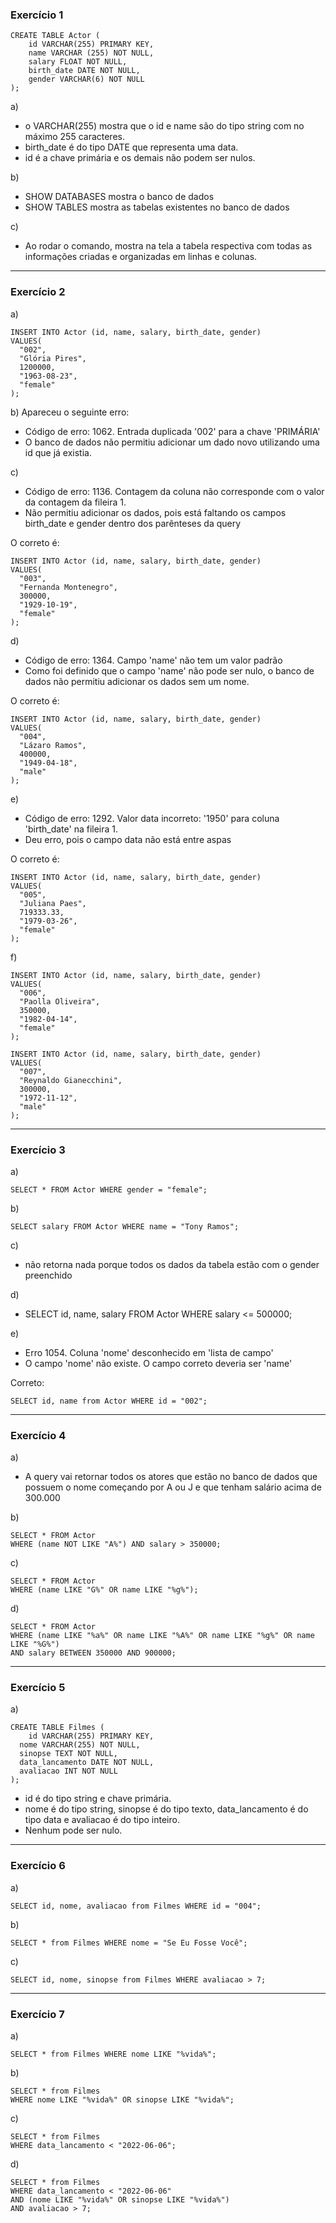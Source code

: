 ### Exercício 1
```
CREATE TABLE Actor (
    id VARCHAR(255) PRIMARY KEY,
    name VARCHAR (255) NOT NULL,
    salary FLOAT NOT NULL,
    birth_date DATE NOT NULL,
    gender VARCHAR(6) NOT NULL
);
```

a)
- o VARCHAR(255) mostra que o id e name são do tipo string com no máximo 255 caracteres.
- birth_date é do tipo DATE que representa uma data.
- id é a chave primária e os demais não podem ser nulos.

b)
- SHOW DATABASES mostra o banco de dados
- SHOW TABLES mostra as tabelas existentes no banco de dados

c)
- Ao rodar o comando, mostra na tela a tabela respectiva com todas as informações criadas e organizadas em linhas e colunas.

-------------------------------------------------------------------------

### Exercício 2

a)
```
INSERT INTO Actor (id, name, salary, birth_date, gender)
VALUES(
  "002", 
  "Glória Pires",
  1200000,
  "1963-08-23", 
  "female"
);
```

b) Apareceu o seguinte erro:
- Código de erro: 1062. Entrada duplicada '002' para a chave 'PRIMÁRIA'
- O banco de dados não permitiu adicionar um dado novo utilizando uma id que já existia.

c)
- Código de erro: 1136. Contagem da coluna não corresponde com o valor da contagem da fileira 1.
- Não permitiu adicionar os dados, pois está faltando os campos birth_date e gender dentro dos parênteses da query

O correto é:
```
INSERT INTO Actor (id, name, salary, birth_date, gender)
VALUES(
  "003", 
  "Fernanda Montenegro",
  300000,
  "1929-10-19", 
  "female"
);
```

d)
- Código de erro: 1364. Campo 'name' não tem um valor padrão
- Como foi definido que o campo 'name' não pode ser nulo, o banco de dados não permitiu adicionar os dados sem um nome.

O correto é:
```
INSERT INTO Actor (id, name, salary, birth_date, gender)
VALUES(
  "004",
  "Lázaro Ramos",
  400000,
  "1949-04-18", 
  "male"
);
```

e)
- Código de erro: 1292. Valor data incorreto: '1950' para coluna 'birth_date' na fileira 1.
- Deu erro, pois o campo data não está entre aspas

O correto é:
```
INSERT INTO Actor (id, name, salary, birth_date, gender)
VALUES(
  "005", 
  "Juliana Paes",
  719333.33,
  "1979-03-26", 
  "female"
);
```

f)
```
INSERT INTO Actor (id, name, salary, birth_date, gender)
VALUES(
  "006", 
  "Paolla Oliveira",
  350000,
  "1982-04-14", 
  "female"
);
```
```
INSERT INTO Actor (id, name, salary, birth_date, gender)
VALUES(
  "007", 
  "Reynaldo Gianecchini",
  300000,
  "1972-11-12", 
  "male"
);
```
-------------------------------------------------------------------------

### Exercício 3

a)
```
SELECT * FROM Actor WHERE gender = "female";
```

b)
```
SELECT salary FROM Actor WHERE name = "Tony Ramos";
```

c)
- não retorna nada porque todos os dados da tabela estão com o gender preenchido

d)
- SELECT id, name, salary FROM Actor WHERE salary <= 500000;

e)
- Erro 1054. Coluna 'nome' desconhecido em 'lista de campo'
- O campo 'nome' não existe. O campo correto deveria ser 'name'

Correto:
```
SELECT id, name from Actor WHERE id = "002";
```

-------------------------------------------------------------------------

### Exercício 4

a)
- A query vai retornar todos os atores que estão no banco de dados que possuem o nome começando por A ou J e que tenham salário acima de 300.000

b)
```
SELECT * FROM Actor
WHERE (name NOT LIKE "A%") AND salary > 350000;
```

c)
```
SELECT * FROM Actor
WHERE (name LIKE "G%" OR name LIKE "%g%");
```

d)
```
SELECT * FROM Actor
WHERE (name LIKE "%a%" OR name LIKE "%A%" OR name LIKE "%g%" OR name LIKE "%G%")
AND salary BETWEEN 350000 AND 900000;
```

-------------------------------------------------------------------------

### Exercício 5

a)
```
CREATE TABLE Filmes (
	id VARCHAR(255) PRIMARY KEY,
  nome VARCHAR(255) NOT NULL,
  sinopse TEXT NOT NULL,
  data_lancamento DATE NOT NULL,
  avaliacao INT NOT NULL
);
```

- id é do tipo string e chave primária.
- nome é do tipo string, sinopse é do tipo texto, data_lancamento é do tipo data e avaliacao é do tipo inteiro.
- Nenhum pode ser nulo.

-------------------------------------------------------------------------

### Exercício 6

a)
```
SELECT id, nome, avaliacao from Filmes WHERE id = "004";
```

b) 
```
SELECT * from Filmes WHERE nome = "Se Eu Fosse Você";
```

c) 
```
SELECT id, nome, sinopse from Filmes WHERE avaliacao > 7;
```

-------------------------------------------------------------------------

### Exercício 7

a)
```
SELECT * from Filmes WHERE nome LIKE "%vida%";
```

b)
```
SELECT * from Filmes
WHERE nome LIKE "%vida%" OR sinopse LIKE "%vida%";
```

c)
```
SELECT * from Filmes
WHERE data_lancamento < "2022-06-06";
```

d)
```
SELECT * from Filmes
WHERE data_lancamento < "2022-06-06"
AND (nome LIKE "%vida%" OR sinopse LIKE "%vida%")
AND avaliacao > 7; 
```